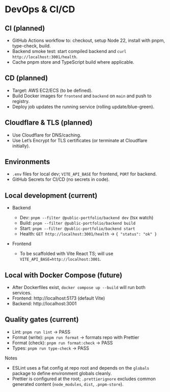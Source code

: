 # DevOps & CI/CD

## CI (planned)

- GitHub Actions workflow to: checkout, setup Node 22, install with pnpm, type-check, build.
- Backend smoke test: start compiled backend and `curl http://localhost:3001/health`.
- Cache pnpm store and TypeScript build where applicable.

## CD (planned)

- Target: AWS EC2/ECS (to be defined).
- Build Docker images for `frontend` and `backend` on `main` and push to registry.
- Deploy job updates the running service (rolling update/blue-green).

## Cloudflare & TLS (planned)

- Use Cloudflare for DNS/caching.
- Use Let’s Encrypt for TLS certificates (or terminate at Cloudflare initially).

## Environments

- `.env` files for local dev; `VITE_API_BASE` for frontend, `PORT` for backend.
- GitHub Secrets for CI/CD (no secrets in code).

## Local development (current)

- Backend
  - Dev: `pnpm --filter @public-portfolio/backend dev` (tsx watch)
  - Build: `pnpm --filter @public-portfolio/backend build`
  - Start: `pnpm --filter @public-portfolio/backend start`
  - Health: `GET http://localhost:3001/health` → `{ "status": "ok" }`

- Frontend
  - To be scaffolded with Vite React TS; will use `VITE_API_BASE=http://localhost:3001`.

## Local with Docker Compose (future)

- After Dockerfiles exist, `docker compose up --build` will run both services.
- Frontend: http://localhost:5173 (default Vite)
- Backend: http://localhost:3001

## Quality gates (current)

- Lint: `pnpm run lint` → PASS
- Format (write): `pnpm run format` → formats repo with Prettier
- Format (check): `pnpm run format:check` → PASS
- Types: `pnpm run type-check` → PASS

Notes

- ESLint uses a flat config at repo root and depends on the `globals` package to define environment globals cleanly.
- Prettier is configured at the root; `.prettierignore` excludes common generated content (`node_modules`, `dist`, `.pnpm-store`).
